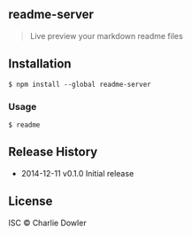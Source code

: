 ## readme-server

> Live preview your markdown readme files

## Installation
```shell
$ npm install --global readme-server
```
### Usage

```shell
$ readme
```

## Release History
 * 2014-12-11    v0.1.0 Initial release

## License

ISC © Charlie Dowler